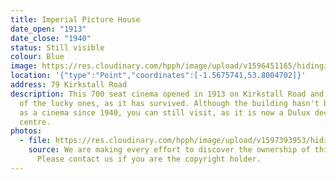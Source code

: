 ```yaml
---
title: Imperial Picture House
date_open: "1913"
date_close: "1940"
status: Still visible
colour: Blue
image: https://res.cloudinary.com/hpph/image/upload/v1596451165/hidinginplainsight/imperialpicturehouse.svg
location: '{"type":"Point","coordinates":[-1.5675741,53.8004702]}'
address: 79 Kirkstall Road
description: This 700 seat cinema opened in 1913 on Kirkstall Road and it is one
  of the lucky ones, as it has survived. Although the building hasn't been used
  as a cinema since 1940, you can still visit, as it is now a Dulux decorator
  centre.
photos:
  - file: https://res.cloudinary.com/hpph/image/upload/v1597393953/hidinginplainsight/Imperial_Picture_House.jpg
    source: We are making every effort to discover the ownership of this photo.
      Please contact us if you are the copyright holder.
---
```

